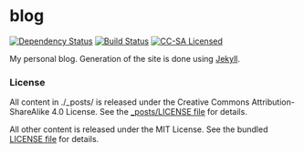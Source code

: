 blog
=========

[![Dependency Status](https://img.shields.io/gemnasium/akerl/blog.svg)](https://gemnasium.com/akerl/blog)
[![Build Status](https://img.shields.io/travis/akerl/blog.svg)](https://travis-ci.org/akerl/blog)
[![CC-SA Licensed](http://img.shields.io/badge/license-CC--BY--SA-green.svg)](http://creativecommons.org/licenses/by-sa/4.0/)

My personal blog. Generation of the site is done using [Jekyll](http://jekyllrb.com/).

### License

All content in ./\_posts/ is released under the Creative Commons Attribution-ShareAlike 4.0 License. See the [\_posts/LICENSE file](_posts/LICENSE) for details.

All other content is released under the MIT License. See the bundled [LICENSE file](LICENSE) for details.

